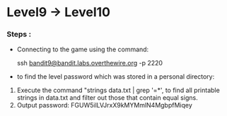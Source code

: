 # Level9 -> Level10

### Steps :
-  Connecting to the game using the command:
    
    ssh bandit9@bandit.labs.overthewire.org -p 2220


-  to find the level password which was stored in a personal directory:
1. Execute the command "strings data.txt | grep '=*', to find all printable strings in data.txt and filter out those that contain equal signs.
2. Output password: FGUW5ilLVJrxX9kMYMmlN4MgbpfMiqey